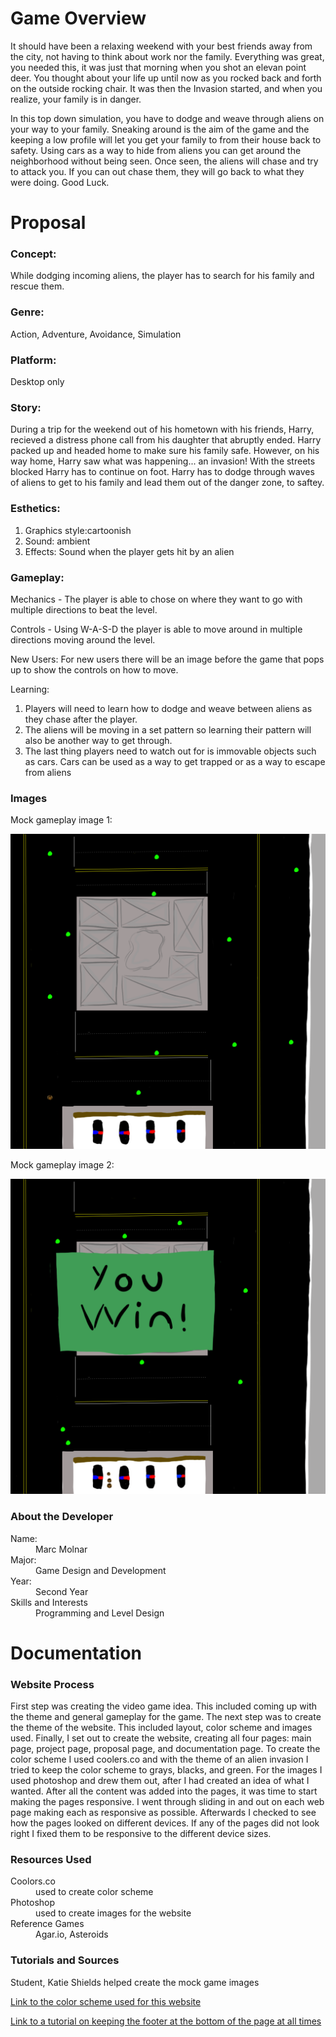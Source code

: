 Game Overview
=====

It should have been a relaxing weekend with your best friends away from the city, not having to think about work nor
the family. Everything was great, you needed this, it was just that morning when you shot an elevan point deer. You 
thought about your life up until now as you rocked back and forth on the outside rocking chair. It was then the Invasion
started, and when you realize, your family is in danger.

In this top down simulation, you have to dodge and weave through aliens on your way to your family.
Sneaking around is the aim of the game and the keeping a low profile will let you get your family 
to from their house back to safety. Using cars as a way to hide from aliens you can get around the
neighborhood without being seen. Once seen, the aliens will chase and try to attack you. If you can
out chase them, they will go back to what they were doing. Good Luck.


Proposal
=====

### Concept:

While dodging incoming aliens, the player has to search for his family and rescue them.

### Genre:

Action, Adventure, Avoidance, Simulation

### Platform:

Desktop only

### Story:

During a trip for the weekend out of his hometown with his friends, Harry, recieved a 
distress phone call from his daughter that abruptly ended. Harry packed up and headed home to make sure his family 
safe. However, on his way home, Harry saw what was happening... an invasion! With the streets blocked Harry has to 
continue on foot. Harry has to dodge through waves of aliens to get to his family and lead them out of the danger zone, to saftey.

### Esthetics: 

1. Graphics style:cartoonish
2. Sound: ambient
3. Effects: Sound when the player gets hit by an alien

### Gameplay:

Mechanics - The player is able to chose on where they want to go with multiple directions to beat the level.

Controls - Using W-A-S-D the player is able to move around in multiple directions moving around the level.

New Users: For new users there will be an image before the game that pops up to show the controls on how to move.

Learning: 
1. Players will need to learn how to dodge and weave between aliens as they chase after the player.
2. The aliens will be moving in a set pattern so learning their pattern will also be another way to get through.
3. The last thing players need to watch out for is immovable objects such as cars. Cars can be used as a way to get trapped or as a way to escape from aliens
               
			   
### Images

Mock gameplay image 1:

![alt text](https://github.com/MGMolnar/235/blob/master/images/mockGamePlay1.png)

Mock gameplay image 2:

![alt text](https://github.com/MGMolnar/235/blob/master/images/mockGameplay2.png)

### About the Developer

<dl>
	<dt>Name:</dt>
	<dd>Marc Molnar</dd>
	<dt>Major:</dt>
	<dd>Game Design and Development</dd>
	<dt>Year:</dt>
	<dd>Second Year</dd>
	<dt>Skills and Interests</dt>
	<dd>Programming and Level Design</dd>
</dl>

 Documentation
=====

### Website Process

First step was creating the video game idea. This included coming up with the theme and general gameplay for the game.
The next step was to create the theme of the website. This included layout, color scheme and images used. 
Finally, I set out to create the website, creating all four pages: main page, project page, proposal page, and documentation page.
To create the color scheme I used coolers.co and with the theme of an alien invasion I tried to keep the color scheme to grays, blacks, and green.
For the images I used photoshop and drew them out, after I had created an idea of what I wanted. After all the content 
was added into the pages, it was time to start making the pages responsive. I went through sliding in and out on each
web page making each as responsive as possible. Afterwards I checked to see how the pages looked on different devices.
If any of the pages did not look right I fixed them to be responsive to the different device sizes.

### Resources Used

<dl>
	<dt>Coolors.co</dt>
	<dd>used to create color scheme</dd>
	<dt>Photoshop</dt>
	<dd>used to create images for the website</dd>
	<dt>Reference Games</dt>
	<dd>Agar.io, Asteroids</dd>
</dl>
	
### Tutorials and Sources

Student, Katie Shields helped create the mock game images

[Link to the color scheme used for this website](https://coolors.co/b7b7b7-308763-393e41-707070-295642)

[Link to a tutorial on keeping the footer at the bottom of the page at all times](https://www.freecodecamp.org/news/how-to-keep-your-footer-where-it-belongs-59c6aa05c59c/)
